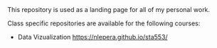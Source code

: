 <body>
  This repository is used as a landing page for all of my personal work.

Class specific repositories are available for the following courses:
  - Data Vizualization https://nlepera.github.io/sta553/


</body>
